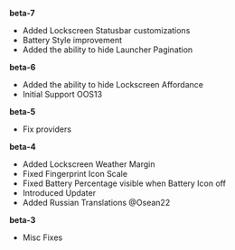 **beta-7**  
- Added Lockscreen Statusbar customizations
- Battery Style improvement  
- Added the ability to hide Launcher Pagination  
  
**beta-6**  
- Added the ability to hide Lockscreen Affordance  
- Initial Support OOS13  
  
**beta-5**  
- Fix providers  
  
**beta-4**  
- Added Lockscreen Weather Margin
- Fixed Fingerprint Icon Scale
- Fixed Battery Percentage visible when Battery Icon off
- Introduced Updater
- Added Russian Translations @Osean22
  
**beta-3**
- Misc Fixes  